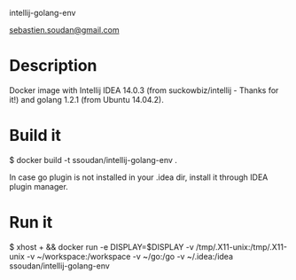 intellij-golang-env

sebastien.soudan@gmail.com

# Description

Docker image with Intellij IDEA 14.0.3 (from suckowbiz/intellij - Thanks for it!) and golang 1.2.1 (from Ubuntu 14.04.2).

# Build it

 $ docker build -t ssoudan/intellij-golang-env .

In case go plugin is not installed in your .idea dir, install it through IDEA plugin manager.

# Run it

 $ xhost + && docker run -e DISPLAY=$DISPLAY -v /tmp/.X11-unix:/tmp/.X11-unix -v ~/workspace:/workspace -v ~/go:/go -v ~/.idea:/idea ssoudan/intellij-golang-env

